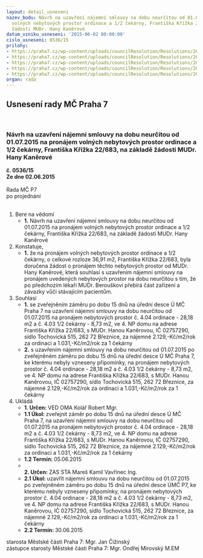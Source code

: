```yaml
---
layout: detail_usneseni
nazev_bodu: Návrh na uzavření nájemní smlouvy na dobu neurčitou od 01.07.2015 na pronájem
  volných nebytových prostor ordinace a 1/2 čekárny, Františka Křížka 22/683, na základě
  žádosti MUDr. Hany Kaněrové
datum_vzniku_usneseni: '2015-06-02 00:00:00'
cislo_usneseni: 0536/15
prilohy:
- https://praha7.cz/wp-content/uploads/councilResolution/Resolutions/26313/33-15-priloha_01_kanerova062015.doc
- https://praha7.cz/wp-content/uploads/councilResolution/Resolutions/26313/33-15-priloha_02_kanerova062015.pdf
- https://praha7.cz/wp-content/uploads/councilResolution/Resolutions/26313/33-15-priloha_03_kanerova062015.pdf
- https://praha7.cz/wp-content/uploads/councilResolution/Resolutions/26313/33-15-priloha_04_kanerova062015.doc
- https://praha7.cz/wp-content/uploads/councilResolution/Resolutions/26313/33-15-priloha_05_kanerova062015.pdf
organ: rada
---
```

<div id="ucUsn_pList" class="usn">
	<span><h2>Usnesení rady MČ Praha 7 </h2>
<br></span><div class="standBody">
<span><h3>Návrh na uzavření nájemní smlouvy na dobu neurčitou od 01.07.2015 na pronájem volných nebytových prostor ordinace a 1/2 čekárny, Františka Křížka 22/683, na základě žádosti MUDr. Hany Kaněrové</h3></span><div class="center">
		<strong>č. 0536/15</strong><br>
	</div>
<div class="center">
		<strong>Ze dne 02.06.2015</strong><br><br>
	</div>Rada MČ P7<br> po projednání<br><br><ol>
<li>Bere na vědomí<ul><li>
<strong>1.</strong> Návrh na uzavření nájemní smlouvy na dobu neurčitou od 01.07.2015 na pronájem volných nebytových prostor ordinace a 1/2 čekárny, Františka Křížka 22/683, na základě žádosti MUDr. Hany Kaněrové</li></ul>
</li>
<li>Konstatuje,<ul><li>
<strong>1.</strong> že na pronájem volných nebytových prostor ordinace a 1/2 čekárny, o celkové rozloze 36,91 m2, Františka Křížka 22/683, byla doručena žádost o pronájem těchto nebytových prostor od MUDr. Hany Kaněrové, která souhlasí s uzavřením nájemní smlouvy na pronájem uvedených nebytových prostor na dobu neurčitou  s tím, že po předchozím lékaři MUDr. Berouškovi přebírá část zařízení a závazky vůči stávajícím pacientům.</li></ul>
</li>
<li>Souhlasí<ul>
<li>
<strong>1.</strong> se zveřejněním záměru po dobu 15 dnů na úřední desce Ú MČ Praha 7 na uzavření nájemní smlouvy na dobu neurčitou od 01.07.2015 na pronájem nebytových prostor č. 4.04 ordinace - 28,18 m2 a č. 4.03 1/2 čekárny - 8,73 m2, ve 4. NP domu na adrese Františka Křížka 22/683, s MUDr. Hanou Kaněrovou, IČ 02757290, sídlo Tochovická 515, 262 72 Březnice, za nájemné 2.129,-Kč/m2/rok za ordinaci a 1.031,-Kč/m2/rok za 1 čekárny</li>
<li>
<strong>2.</strong> s uzavřením nájemní smlouvy na dobu neurčitou od 01.07.2015 po zveřejněném záměru po dobu 15 dnů na úřední desce Ú MČ Praha 7, ke kterému nebyly vzneseny připomínky, na pronájem nebytových prostor č. 4.04 ordinace - 28,18 m2 a č. 4.03 1/2 čekárny - 8,73 m2, ve 4. NP domu na adrese Františka Křížka 22/683, s MUDr. Hanou Kaněrovou, IČ 02757290, sídlo Tochovická 515, 262 72 Březnice, za nájemné 2.129,-Kč/m2/rok za ordinaci a 1.031,-Kč/m2/rok za 1 čekárny</li>
</ul>
</li>
<li>Ukládá<ul>
<li>
<strong>1. Určen: </strong>VED OMA Kolář Robert Mgr.</li>
<li>
<strong>1.1 Úkol: </strong>zveřejnit záměr po dobu 15 dnů na úřední desce Ú MČ Praha 7, na uzavření nájemní smlouvy na dobu neurčitou od 01.07.2015 na pronájem nebytových prostor č. 4.04 ordinace - 28,18 m2 a č. 4.03 1/2 čekárny - 8,73 m2, ve 4. NP domu na adrese Františka Křížka 22/683, s MUDr. Hanou Kaněrovou, IČ 02757290, sídlo Tochovická 515, 262 72 Březnice, za nájemné 2.129,-Kč/m2/rok za ordinaci a 1.031,-Kč/m2/rok za 1 čekárny</li>
<li>
<strong>1.2 Termín: </strong>05.06.2015</li>
<li>
<strong><br>2. Určen: </strong>ZAS STA Mareš Kamil Vavřinec Ing.</li>
<li>
<strong>2.1 Úkol: </strong>uzavřít nájemní smlouvu na dobu neurčitou od 01.07.2015 po zveřejněném záměru po dobu 15 dnů na úřední desce ÚMČ P7, ke kterému nebyly vzneseny připomínky, na pronájem nebytových prostor č. 4.04 ordinace - 28,18 m2 a č. 4.03 1/2 čekárny - 8,73 m2, ve 4. NP domu na adrese Františka Křížka 22/683, s MUDr. Hanou Kaněrovou, IČ 02757290, sídlo Tochovická 515, 262 72 Březnice, za nájemné 2.129,-Kč/m2/rok za ordinaci a 1.031,-Kč/m2/rok za 1 čekárny</li>
<li>
<strong>2.2 Termín: </strong>30.06.2015</li>
</ul>
</li>
</ol>starosta Městské části Praha 7: Mgr. Jan Čižinský<br>zástupce starosty Městské části Praha 7: Mgr. Ondřej Mirovský M.EM 
</div>
</div>